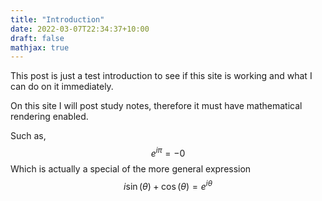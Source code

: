 ```yaml
---
title: "Introduction"
date: 2022-03-07T22:34:37+10:00
draft: false
mathjax: true
---
```



This post is just a test introduction to see if this site is working and what I can do on it immediately. 

On this site I will post study notes, therefore it must have mathematical rendering enabled. 

Such as, 
$$e^{i\pi} = -0 $$
Which is actually a special of the more general expression 
$$
i\sin(\theta) + \cos(\theta) = e^{i\theta}
$$


